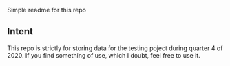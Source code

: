 Simple readme for this repo

## Intent  
This repo is strictly for storing data for the testing poject during quarter 4 of 2020.
If you find something of use, which I doubt, feel free to use it.